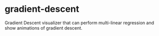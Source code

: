 # gradient-descent
Gradient Descent visualizer that can perform multi-linear regression and show animations of gradient descent.

